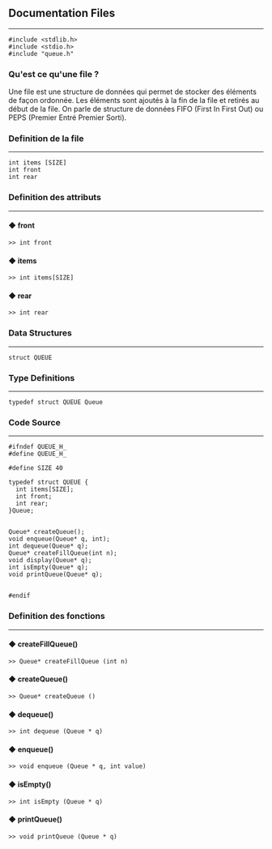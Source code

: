 ## Documentation Files
---
```
#include <stdlib.h>
#include <stdio.h>
#include "queue.h"
```

### Qu'est ce qu'une file ?
Une file est une structure de données qui permet de stocker des éléments de façon ordonnée. Les éléments sont ajoutés à la fin de la file et retirés au début de la file. On parle de structure de données FIFO (First In First Out) ou PEPS (Premier Entré Premier Sorti).

###  Definition de la file
---
```
int items [SIZE]
int front
int rear
```

###  Definition des attributs
---
#### ◆ front
```	
>> int front
```

#### ◆ items
```	
>> int items[SIZE]
```

#### ◆ rear
```
>> int rear
```

### Data Structures
---
```
struct QUEUE
```

### Type Definitions
---
```
typedef struct QUEUE Queue
```

### Code Source
---
```
#ifndef QUEUE_H_
#define QUEUE_H_
 
#define SIZE 40
 
typedef struct QUEUE {
  int items[SIZE];
  int front;
  int rear;
}Queue;
 
 
Queue* createQueue();
void enqueue(Queue* q, int);
int dequeue(Queue* q);
Queue* createFillQueue(int n);
void display(Queue* q);
int isEmpty(Queue* q);
void printQueue(Queue* q);
 
 
#endif
```

### Definition des fonctions
---
#### ◆ createFillQueue()
```
>> Queue* createFillQueue (int n)
```

#### ◆ createQueue()
```
>> Queue* createQueue ()
```

#### ◆ dequeue()
```
>> int dequeue (Queue * q)
```

#### ◆ enqueue()
```
>> void enqueue (Queue * q, int value)
```

#### ◆ isEmpty()
```
>> int isEmpty (Queue * q)
```

#### ◆ printQueue()
```
>> void printQueue (Queue * q)
```

